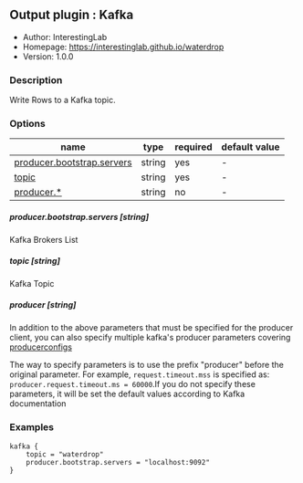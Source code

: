 ## Output plugin : Kafka

* Author: InterestingLab
* Homepage: https://interestinglab.github.io/waterdrop
* Version: 1.0.0

### Description

Write Rows to a Kafka topic.

### Options

| name | type | required | default value |
| --- | --- | --- | --- |
| [producer.bootstrap.servers](#producerbootstrapservers-string) | string | yes | - |
| [topic](#topic-string) | string | yes | - |
| [producer.*](#producer-string) | string | no | - |

##### producer.bootstrap.servers [string]

Kafka Brokers List

##### topic [string]

Kafka Topic

##### producer [string]

In addition to the above parameters that must be specified for the producer client, you can also specify multiple kafka's producer parameters covering [producerconfigs](http://kafka.apache.org/10/documentation.html#producerconfigs)

The way to specify parameters is to use the prefix "producer" before the original parameter. For example, `request.timeout.mss` is specified as: `producer.request.timeout.ms = 60000`.If you do not specify these parameters, it will be set the default values according to Kafka documentation


### Examples

```
kafka {
    topic = "waterdrop"
    producer.bootstrap.servers = "localhost:9092"
}
```